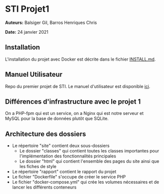 # STI Projet1 

**Auteurs:** Balsiger Gil, Barros Henriques Chris

**Date:** 24 janvier 2021


## Installation

L'installation du projet avec Docker est décrite dans le fichier [INSTALL.md](INSTALL.md). 


## Manuel Utilisateur

Repo du premier projet de STI. Le manuel d'utilisateur est disponible [ici](./STI_ManuelUtilisateur.md).

## Différences d'infrastructure avec le projet 1

On a PHP-fpm qui est un service, on a Nginx qui est notre serveur et MySQL pour la base de données plutôt que SQLite. 



## Architecture des dossiers

- Le répertoire "site" contient deux sous-dossiers
  - Le dossier "classes" qui contient toutes les classes importantes pour l'implémentation des fonctionnalités principales
  - Le dossier "html" qui contient l'ensemble des pages du site ainsi que les fiches de style 
- Le répertoire "rapport" contient le rapport du projet 
- Le fichier "Dockerfile" s'occupe de créer le service PHP
- Le fichier "docker-compose.yml" qui crée les volumes nécessaires et de lancer les différents conteneurs





